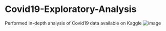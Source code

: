 # Covid19-Exploratory-Analysis
Performed in-depth analysis of Covid19 data available on Kaggle
![image](https://user-images.githubusercontent.com/76966366/161197031-b287325b-6228-4473-941c-092bfb4dfc79.png)
